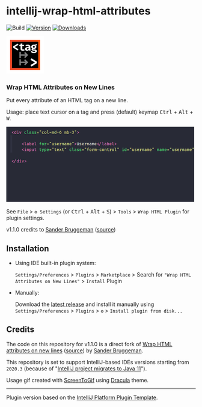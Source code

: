 # intellij-wrap-html-attributes

![Build](https://github.com/cristianofromagio/intellij-wrap-html-attributes/workflows/Build/badge.svg)
[![Version](https://img.shields.io/jetbrains/plugin/v/16694-wrap-html-attributes-on-new-lines.svg)](https://plugins.jetbrains.com/plugin/16694-wrap-html-attributes-on-new-lines)
[![Downloads](https://img.shields.io/jetbrains/plugin/d/16694-wrap-html-attributes-on-new-lines.svg)](https://plugins.jetbrains.com/plugin/16694-wrap-html-attributes-on-new-lines)

<img src="https://raw.githubusercontent.com/cristianofromagio/intellij-wrap-html-attributes/main/src/main/resources/META-INF/pluginIcon.svg" border="0" width="100"/>

### Wrap HTML Attributes on New Lines

<!-- Plugin description -->
Put every attribute of an HTML tag on a new line.


Usage: place text cursor on a tag and press (default) keymap <kbd>Ctrl</kbd> + <kbd>Alt</kbd> + <kbd>W</kbd>.

<img src="https://raw.githubusercontent.com/cristianofromagio/intellij-wrap-html-attributes/main/assets/usage.gif" border="0" width="500"/>

See `File` > `⚙️ Settings` (or <kbd>Ctrl</kbd> + <kbd>Alt</kbd> + <kbd>S</kbd>) > `Tools` > `Wrap HTML Plugin` for plugin settings.<br/>


v1.1.0 credits to [Sander Bruggeman](https://github.com/terrabythia) ([source](https://github.com/terrabythia/intellij_plugin_wrap_html_attributes))
<!-- Plugin description end -->

## Installation

- Using IDE built-in plugin system:
  
  `Settings/Preferences` > `Plugins` > `Marketplace` > Search for `"Wrap HTML Attributes on New Lines"` > `Install` Plugin
  
- Manually:

  Download the [latest release](https://github.com/cristianofromagio/intellij-wrap-html-attributes/releases/latest) and install it manually using
  `Settings/Preferences` > `Plugins` > `⚙️` > `Install plugin from disk...`


## Credits

The code on this repository for v1.1.0 is a direct fork of [Wrap HTML attributes on new lines](https://plugins.jetbrains.com/plugin/12766-wrap-html-attributes-on-new-lines) ([source](https://github.com/terrabythia/intellij_plugin_wrap_html_attributes)) by [Sander Bruggeman](https://github.com/terrabythia).

This repository is set to support IntelliJ-based IDEs versions starting from `2020.3` (because of "[IntelliJ project migrates to Java 11](https://blog.jetbrains.com/platform/2020/09/intellij-project-migrates-to-java-11/)").

Usage gif created with [ScreenToGif](https://github.com/NickeManarin/ScreenToGif) using [Dracula](https://github.com/dracula/jetbrains) theme.

---

Plugin version based on the [IntelliJ Platform Plugin Template][template].

[template]: https://github.com/JetBrains/intellij-platform-plugin-template

